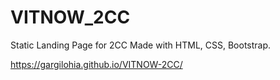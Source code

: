 # VITNOW_2CC
Static Landing Page for 2CC
Made with HTML, CSS, Bootstrap.

https://gargilohia.github.io/VITNOW-2CC/

